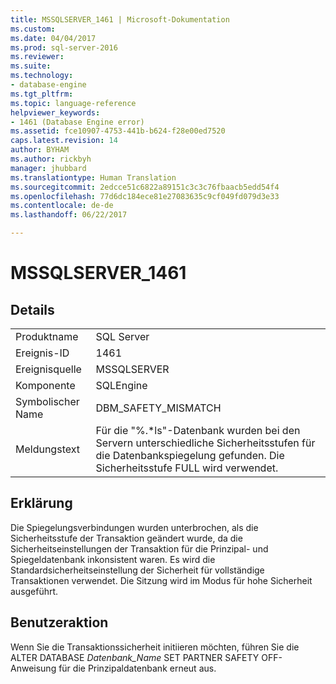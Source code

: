 ```yaml
---
title: MSSQLSERVER_1461 | Microsoft-Dokumentation
ms.custom: 
ms.date: 04/04/2017
ms.prod: sql-server-2016
ms.reviewer: 
ms.suite: 
ms.technology:
- database-engine
ms.tgt_pltfrm: 
ms.topic: language-reference
helpviewer_keywords:
- 1461 (Database Engine error)
ms.assetid: fce10907-4753-441b-b624-f28e00ed7520
caps.latest.revision: 14
author: BYHAM
ms.author: rickbyh
manager: jhubbard
ms.translationtype: Human Translation
ms.sourcegitcommit: 2edcce51c6822a89151c3c3c76fbaacb5edd54f4
ms.openlocfilehash: 77d6dc184ece81e27083635c9cf049fd079d3e33
ms.contentlocale: de-de
ms.lasthandoff: 06/22/2017

---
```

# <a name="mssqlserver1461"></a>MSSQLSERVER_1461
  
## <a name="details"></a>Details  
  
|||  
|-|-|  
|Produktname|SQL Server|  
|Ereignis-ID|1461|  
|Ereignisquelle|MSSQLSERVER|  
|Komponente|SQLEngine|  
|Symbolischer Name|DBM_SAFETY_MISMATCH|  
|Meldungstext|Für die "%.*ls"-Datenbank wurden bei den Servern unterschiedliche Sicherheitsstufen für die Datenbankspiegelung gefunden. Die Sicherheitsstufe FULL wird verwendet.|  
  
## <a name="explanation"></a>Erklärung  
Die Spiegelungsverbindungen wurden unterbrochen, als die Sicherheitsstufe der Transaktion geändert wurde, da die Sicherheitseinstellungen der Transaktion für die Prinzipal- und Spiegeldatenbank inkonsistent waren. Es wird die Standardsicherheitseinstellung der Sicherheit für vollständige Transaktionen verwendet. Die Sitzung wird im Modus für hohe Sicherheit ausgeführt.  
  
## <a name="user-action"></a>Benutzeraktion  
Wenn Sie die Transaktionssicherheit initiieren möchten, führen Sie die ALTER DATABASE *Datenbank_Name* SET PARTNER SAFETY OFF-Anweisung für die Prinzipaldatenbank erneut aus.  
  

